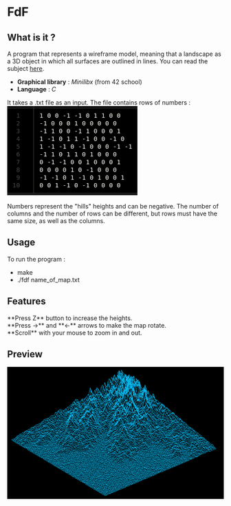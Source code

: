 <h1>FdF</h1>

<h2>What is it ? </h2>

A program that represents a wireframe model, meaning that a landscape as a 3D object in which all surfaces are outlined in lines. You can read the subject [here](00_Projects/03_Graphic/fdf.pdf).

* **Graphical library** : *Minilibx* (from 42 school)
* **Language** : *C*

It takes a .txt file as an input. The file contains rows of numbers : <br>
 <img src="File_format.png" alt="File_format" class="center"> 

Numbers represent the "hills" heights and can be negative. 
The number of columns and the number of rows can be different, but rows must have the same size, as well as the columns.

<h2>Usage</h2>

To run the program :
* make
* ./fdf name_of_map.txt

<h2>Features</h2>
**Press Z** button to increase the heights.<br>
**Press ->** and **<-** arrows to make the map rotate.<br>
**Scroll** with your mouse to zoom in and out.

<h2>Preview</h2>

<img src="Mountain_map.png" alt="Mountain_map" class="center">




